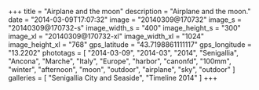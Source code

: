+++
title = "Airplane and the moon"
description = "Airplane and the moon."
date = "2014-03-09T17:07:32"
image = "20140309@170732"
image_s = "20140309@170732-s"
image_width_s = "400"
image_height_s = "300"
image_xl = "20140309@170732-xl"
image_width_xl = "1024"
image_height_xl = "768"
gps_latitude = "43.7198861111117"
gps_longitude = "13.2202"
phototags = [ "2014-03-09", "2014-03", "2014", "Senigallia", "Ancona", "Marche", "Italy", "Europe", "harbor", "canonfd", "100mm", "winter", "afternoon", "moon", "outdoor", "airplane", "sky", "outdoor" ]
galleries = [ "Senigallia City and Seaside", "Timeline 2014" ]
+++
